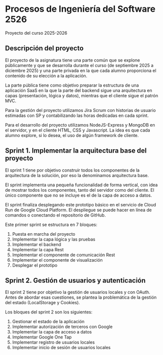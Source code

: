 # Procesos de Ingeniería del Software 2526
Proyecto del curso 2025-2026

## Descripción del proyecto
El proyecto de la asignatura tiene una parte común que se explone públicamente y que se desarrolla durante el curso (de septiembre 2025 a diciembre 2025) y una parte privada en la que cada alumno proporciona el contenido de su elección a la aplicación.

La parte pública tiene como objetivo preparar la estructura de una aplicación SaaS en la que la parte del backend sigue una arquitectura en capas (presentación, lógica y datos), mientras que el cliente sigue el patrón MVC.

Para la gestión del proyecto utilizamos Jira Scrum con historias de usuario estimadas con SP y contabilizando las horas dedicadas en cada sprint.

Para el desarrollo del proyecto utilizamos NodeJS-Express y MongoDB en el servidor, y en el cliente HTML, CSS y Javascript. La idea es que cada alumno explore, si lo desea, el uso de algún framework de cliente. 


## Sprint 1. Implementar la arquitectura base del proyecto
El sprint 1 tiene por objetivo construir todos los componentes de la arquitectura de la solución, por eso la denominamos arquitectura base.

El sprint implementa una pequeña funcionalidad de forma vertical, con idea de mostrar todos los componentes, tanto del servidor como del cliente. El único componente que no se incluye es el de la capa de acceso a datos.

El sprint finaliza desplegando este prototipo básico en el servicio de Cloud Run de Google Cloud Platform. El despliegue se puede hacer en línea de comandos o conectando el repositorio de GitHub.

Este primer sprint se estructura en 7 bloques:
1. Puesta en marcha del proyecto
2. Implementar la capa lógica y las pruebas
3. Implementar el backend
4. Implementar la capa Rest
5. Implementar el componente de comunicación Rest
6. Implementar el componente de visualización
7. Desplegar el prototipo

## Sprint 2. Gestión de usuarios y autenticación
El sprint 2 tiene por objetivo la gestión de usuarios locales y con OAuth. Antes de abordar esas cuestiones, se plantea la problemática de la gestión del estado (LocalStorage y Cookies).

Los bloques del sprint 2 son los siguientes:
1. Gestionar el estado de la aplicación
2. Implementar autorización de terceros con Google
3. Implementar la capa de acceso a datos
4. Implementar Google One Tap
5. Implementar registro de usuarios locales
6. Implementar inicio de sesión de usuarios locales

